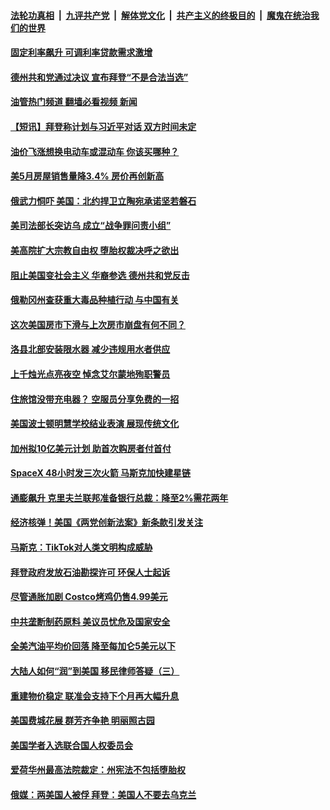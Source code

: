 ####  [法轮功真相](../../../../basic/blob/master/README.md?t=06230331) &nbsp;|&nbsp; [九评共产党](../../../../9ping.md/blob/master/README.md?t=06230331) &nbsp;|&nbsp; [解体党文化](../../../../jtdwh.md/blob/master/README.md?t=06230331)  &nbsp;|&nbsp; [共产主义的终极目的](../../../../gczydzjmd.md/blob/master/README.md?t=06230331) &nbsp;|&nbsp; [魔鬼在统治我们的世界](../../../../mgztzwmdsj.md/blob/master/README.md?t=06230331) 

#### [固定利率飙升 可调利率贷款需求激增](../pages/prog203/a103462389.md?t=06230331) 

#### [德州共和党通过决议 宣布拜登“不是合法当选”](../pages/prog203/a103462338.md?t=06230331) 

#### [油管热门频道 翻墙必看视频 新闻](http://45.76.130.85:81/youtube.html?06230331)

#### [【短讯】拜登称计划与习近平对话 双方时间未定](../pages/prog203/a103462324.md?t=06230331) 

#### [油价飞涨想换电动车或混动车 你该买哪种？](../pages/prog203/a103462162.md?t=06230331) 

#### [美5月房屋销售量降3.4% 房价再创新高](../pages/prog203/a103462065.md?t=06230331) 

#### [俄武力恫吓 美国：北约捍卫立陶宛承诺坚若磐石](../pages/prog203/a103461779.md?t=06230331) 

#### [美司法部长突访乌 成立“战争罪问责小组”](../pages/prog203/a103461639.md?t=06230331) 

#### [美高院扩大宗教自由权 堕胎权裁决呼之欲出](../pages/prog203/a103461643.md?t=06230331) 

#### [阻止美国变社会主义 华裔参选 德州共和党反击](../pages/prog203/a103461648.md?t=06230331) 

#### [俄勒冈州查获重大毒品种植行动 与中国有关](../pages/prog203/a103460815.md?t=06230331) 

#### [这次美国房市下滑与上次房市崩盘有何不同？](../pages/prog203/a103461478.md?t=06230331) 

#### [洛县北部安装限水器 减少违规用水者供应](../pages/prog203/a103461409.md?t=06230331) 

#### [上千烛光点亮夜空 悼念艾尔蒙地殉职警员](../pages/prog203/a103461407.md?t=06230331) 

#### [住旅馆没带充电器？ 空服员分享免费的一招](../pages/prog203/a103461354.md?t=06230331) 

#### [美国波士顿明慧学校结业表演 展现传统文化](../pages/prog203/a103460984.md?t=06230331) 

#### [加州拟10亿美元计划 助首次购房者付首付](../pages/prog203/a103461215.md?t=06230331) 

#### [SpaceX 48小时发三次火箭 马斯克加快建星链](../pages/prog203/a103460701.md?t=06230331) 

#### [通膨飙升 克里夫兰联邦准备银行总裁：降至2%需花两年](../pages/prog203/a103460331.md?t=06230331) 

#### [经济核弹！美国《两党创新法案》新条款引发关注](../pages/prog203/a103460143.md?t=06230331) 

#### [马斯克：TikTok对人类文明构成威胁](../pages/prog203/a103460116.md?t=06230331) 

#### [拜登政府发放石油勘探许可 环保人士起诉](../pages/prog203/a103460063.md?t=06230331) 

#### [尽管通胀加剧 Costco烤鸡仍售4.99美元](../pages/prog203/a103460066.md?t=06230331) 

#### [中共垄断制药原料 美议员忧危及国家安全](../pages/prog203/a103460047.md?t=06230331) 

#### [全美汽油平均价回落 降至每加仑5美元以下](../pages/prog203/a103460037.md?t=06230331) 

#### [大陆人如何“润”到美国 移民律师答疑（三）](../pages/prog203/a103459895.md?t=06230331) 

#### [重建物价稳定 联准会支持下个月再大幅升息](../pages/prog203/a103459819.md?t=06230331) 

#### [美国费城花展 群芳齐争艳 明丽照古园](../pages/prog203/a103459628.md?t=06230331) 

#### [美国学者入选联合国人权委员会](../pages/prog203/a103459575.md?t=06230331) 

#### [爱荷华州最高法院裁定：州宪法不包括堕胎权](../pages/prog203/a103459577.md?t=06230331) 

#### [俄媒：两美国人被俘 拜登：美国人不要去乌克兰](../pages/prog203/a103459579.md?t=06230331) 

<img src='http://gfw-breaker.win/goodnews/indexes/prog203.md' width='0px' height='0px'/>
